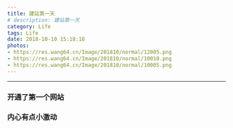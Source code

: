 ```yaml
---
title: 建站第一天
# description: 建站第一天
category: Life
tags: Life
date: 2018-10-10 15:18:18
photos:
- https://res.wang64.cn/Image/201810/normal/12005.png
- https://res.wang64.cn/Image/201810/normal/10010.png
- https://res.wang64.cn/Image/201810/normal/10005.png
---
```


-----

### 开通了第一个网站
### 内心有点小激动
